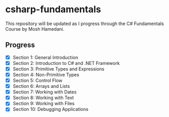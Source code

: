 # csharp-fundamentals
This repository will be updated as I progress through the C# Fundamentals Course by Mosh Hamedani.

## Progress
- [x] Section 1:	General Introduction
- [x] Section 2:	Introduction to C# and .NET Framework
- [x] Section 3:	Primitive Types and Expressions
- [x] Section 4:	Non-Primitive Types
- [x] Section 5:	Control Flow
- [x] Section 6:	Arrays and Lists
- [x] Section 7:	Working with Dates
- [x] Section 8:	Working with Text
- [x] Section 9:	Working with Files
- [x] Section 10:	Debugging Applications